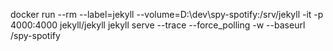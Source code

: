 docker run --rm --label=jekyll --volume=D:\dev\spy-spotify\:/srv/jekyll -it -p 4000:4000 jekyll/jekyll jekyll serve --trace --force_polling -w --baseurl /spy-spotify
